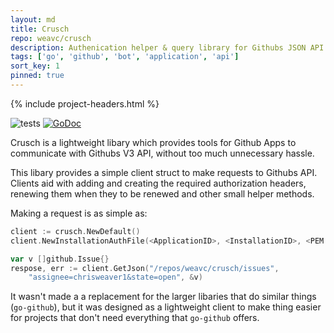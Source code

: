 ```yaml
---
layout: md
title: Crusch
repo: weavc/crusch
description: Authenication helper & query library for Githubs JSON API
tags: ['go', 'github', 'bot', 'application', 'api']
sort_key: 1
pinned: true
---
```


{% include project-headers.html %}

![tests](https://github.com/weavc/crusch/workflows/Go/badge.svg?branch=master) 
[![GoDoc](https://img.shields.io/static/v1?label=godoc&message=reference&color=blue)](https://pkg.go.dev/github.com/weavc/crusch)

Crusch is a lightweight libary which provides tools for Github Apps to communicate with Githubs V3 API, without too much unnecessary hassle.

This libary provides a simple client struct to make requests to Githubs API. Clients aid with adding and creating the required authorization headers, renewing them when they to be renewed and other small helper methods.

Making a request is as simple as:
```go
client := crusch.NewDefault()
client.NewInstallationAuthFile(<ApplicationID>, <InstallationID>, <PEM keyfile location>)

var v []github.Issue{}
respose, err := client.GetJson("/repos/weavc/crusch/issues", 
    "assignee=chrisweaver1&state=open", &v)
```

It wasn't made a a replacement for the larger libaries that do similar things (`go-github`), but it was designed as a lightweight client to make thing easier for projects that don't need everything that `go-github` offers.

